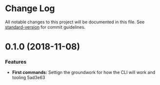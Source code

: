 # Change Log

All notable changes to this project will be documented in this file. See [standard-version](https://github.com/conventional-changelog/standard-version) for commit guidelines.

<a name="0.1.0"></a>
# 0.1.0 (2018-11-08)


### Features

* **First commands:** Settign the groundwork for how the CLI will work and tooling 5ad3e63
